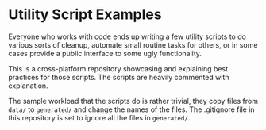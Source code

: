 # Utility Script Examples

Everyone who works with code ends up writing a few utility scripts to do 
various sorts of cleanup, automate small routine tasks for others, or in
some cases provide a public interface to some ugly functionality.

This is a cross-platform repository showcasing and explaining best practices
for those scripts. The scripts are heavily commented with explanation.

The sample workload that the scripts do is rather trivial, they copy files from
`data/` to `generated/` and change the names of the files. The .gitignore file 
in this repository is set to ignore all the files in `generated/`.


